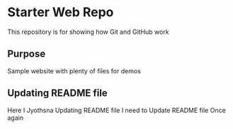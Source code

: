 # Starter Web Repo

This repository is for showing how Git and GitHub work

## Purpose

Sample website with plenty of files for demos

## Updating README file
Here I Jyothsna Updating README file
I need to Update README file Once again
